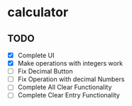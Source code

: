 # calculator

## TODO
- [x] Complete UI
- [x] Make operations with integers work
- [ ] Fix Decimal Button
- [ ] Fix Operation with decimal Numbers
- [ ] Complete All Clear Functionality
- [ ] Complete Clear Entry Functionality
